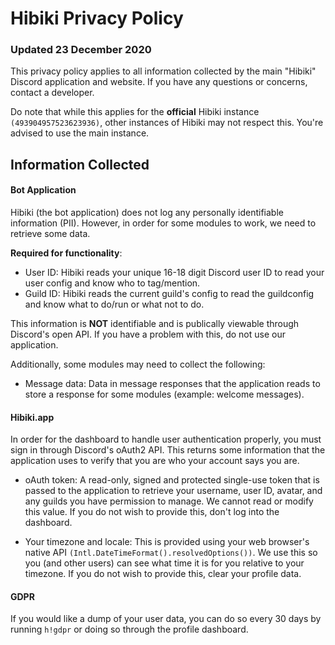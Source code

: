 # Hibiki Privacy Policy

### Updated 23 December 2020

This privacy policy applies to all information collected by the main "Hibiki" Discord application and website. If you have any questions or concerns, contact a developer.

Do note that while this applies for the **official** Hibiki instance `(493904957523623936)`, other instances of Hibiki may not respect this. You're advised to use the main instance.

## Information Collected

#### Bot Application

Hibiki (the bot application) does not log any personally identifiable information (PII). However, in order for some modules to work, we need to retrieve some data.

**Required for functionality**:

- User ID: Hibiki reads your unique 16-18 digit Discord user ID to read your user config and know who to tag/mention.
- Guild ID: Hibiki reads the current guild's config to read the guildconfig and know what to do/run or what not to do.

This information is **NOT** identifiable and is publically viewable through Discord's open API. If you have a problem with this, do not use our application.

Additionally, some modules may need to collect the following:

- Message data: Data in message responses that the application reads to store a response for some modules (example: welcome messages).

#### Hibiki.app

In order for the dashboard to handle user authentication properly, you must sign in through Discord's oAuth2 API. This returns some information that the application uses to verify that you are who your account says you are.

- oAuth token: A read-only, signed and protected single-use token that is passed to the application to retrieve your username, user ID, avatar, and any guilds you have permission to manage. We cannot read or modify this value. If you do not wish to provide this, don't log into the dashboard.

- Your timezone and locale: This is provided using your web browser's native API `(Intl.DateTimeFormat().resolvedOptions())`. We use this so you (and other users) can see what time it is for you relative to your timezone. If you do not wish to provide this, clear your profile data.

#### GDPR

If you would like a dump of your user data, you can do so every 30 days by running `h!gdpr` or doing so through the profile dashboard.
